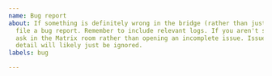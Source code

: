 ```yaml
---
name: Bug report
about: If something is definitely wrong in the bridge (rather than just a setup issue),
  file a bug report. Remember to include relevant logs. If you aren't sure what's needed,
  ask in the Matrix room rather than opening an incomplete issue. Issues with insufficient
  detail will likely just be ignored.
labels: bug

---
```

